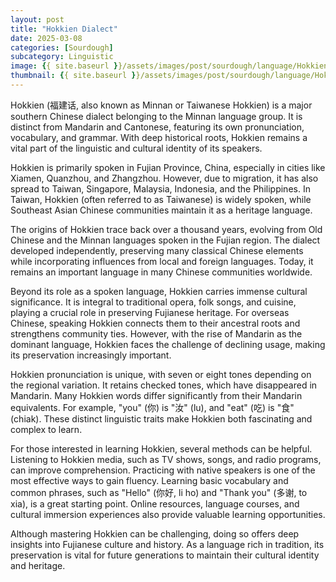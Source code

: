 ```yaml
---
layout: post
title: "Hokkien Dialect"
date: 2025-03-08
categories: [Sourdough]
subcategory: Linguistic
image: {{ site.baseurl }}/assets/images/post/sourdough/language/HokkienDialect.png
thumbnail: {{ site.baseurl }}/assets/images/post/sourdough/language/HokkienDialect.png
---
```


Hokkien (福建话, also known as Minnan or Taiwanese Hokkien) is a major southern Chinese dialect belonging to the Minnan language group. It is distinct from Mandarin and Cantonese, featuring its own pronunciation, vocabulary, and grammar. With deep historical roots, Hokkien remains a vital part of the linguistic and cultural identity of its speakers.

Hokkien is primarily spoken in Fujian Province, China, especially in cities like Xiamen, Quanzhou, and Zhangzhou. However, due to migration, it has also spread to Taiwan, Singapore, Malaysia, Indonesia, and the Philippines. In Taiwan, Hokkien (often referred to as Taiwanese) is widely spoken, while Southeast Asian Chinese communities maintain it as a heritage language.

The origins of Hokkien trace back over a thousand years, evolving from Old Chinese and the Minnan languages spoken in the Fujian region. The dialect developed independently, preserving many classical Chinese elements while incorporating influences from local and foreign languages. Today, it remains an important language in many Chinese communities worldwide.

Beyond its role as a spoken language, Hokkien carries immense cultural significance. It is integral to traditional opera, folk songs, and cuisine, playing a crucial role in preserving Fujianese heritage. For overseas Chinese, speaking Hokkien connects them to their ancestral roots and strengthens community ties. However, with the rise of Mandarin as the dominant language, Hokkien faces the challenge of declining usage, making its preservation increasingly important.

Hokkien pronunciation is unique, with seven or eight tones depending on the regional variation. It retains checked tones, which have disappeared in Mandarin. Many Hokkien words differ significantly from their Mandarin equivalents. For example, "you" (你) is "汝" (lu), and "eat" (吃) is "食" (chiak). These distinct linguistic traits make Hokkien both fascinating and complex to learn.

For those interested in learning Hokkien, several methods can be helpful. Listening to Hokkien media, such as TV shows, songs, and radio programs, can improve comprehension. Practicing with native speakers is one of the most effective ways to gain fluency. Learning basic vocabulary and common phrases, such as "Hello" (你好, li ho) and "Thank you" (多谢, to xia), is a great starting point. Online resources, language courses, and cultural immersion experiences also provide valuable learning opportunities.

Although mastering Hokkien can be challenging, doing so offers deep insights into Fujianese culture and history. As a language rich in tradition, its preservation is vital for future generations to maintain their cultural identity and heritage.
